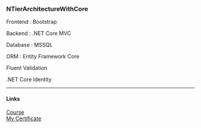 ### NTierArchitectureWithCore

<p>Frontend : Bootstrap</p> 
<p>Backend  : .NET Core MVC </p>
<p>Database : MSSQL </p>
<p>ORM : Entity Framework Core </p>
<p>Fluent Validation </p>
<p>.NET Core Identity </p>

<hr/>

#### Links 
<a href="https://www.udemy.com/course/csharp-ile-adim-adim-katmanli-mimari/" >Course</a>
<br/>
<a href="https://www.udemy.com/certificate/UC-e58df538-ea97-4452-8874-595771671f76/">My Certificate</a> 

